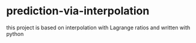 # prediction-via-interpolation
this project is based on interpolation with Lagrange ratios and written with python 
